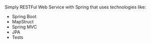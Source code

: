 Simply RESTFul Web Service with Spring that uses technologies like:
- Spring Boot
- MapStruct
- Spring MVC
- JPA
- Tests